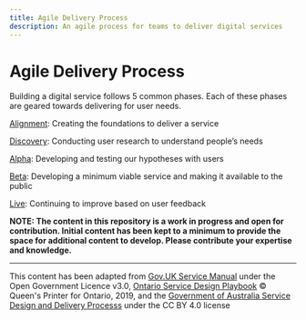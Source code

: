 ```yaml
---
title: Agile Delivery Process
description: An agile process for teams to deliver digital services
---
```


# Agile Delivery Process

Building a digital service follows 5 common phases. Each of these phases are geared towards delivering for user needs.

[Alignment](https://developer.gov.bc.ca/Agile-Delivery-Process/Alignment): Creating the foundations to deliver a service

[Discovery](https://developer.gov.bc.ca/Agile-Delivery-Process/Discovery): Conducting user research to understand people’s needs

[Alpha](https://developer.gov.bc.ca/Agile-Delivery-Process/Alpha): Developing and testing our hypotheses with users

[Beta](https://developer.gov.bc.ca/Agile-Delivery-Process/Beta): Developing a minimum viable service and making it available to the public

[Live](https://developer.gov.bc.ca/Agile-Delivery-Process/Live): Continuing to improve based on user feedback


**NOTE: The content in this repository is a work in progress and open for contribution. Initial content has been kept to a minimum to provide the space for additional content to develop. Please contribute your expertise and knowledge.**


-----
This content has been adapted from [Gov.UK Service Manual](https://www.gov.uk/service-manual/agile-delivery) under the Open Government Licence v3.0, [Ontario Service Design Playbook](https://www.ontario.ca/page/service-design-playbook) © Queen's Printer for Ontario, 2019, and the [Government of Australia Service Design and Delivery Processs](https://guides.service.gov.au/topics/service-design-delivery-process/) under the CC BY 4.0 license



